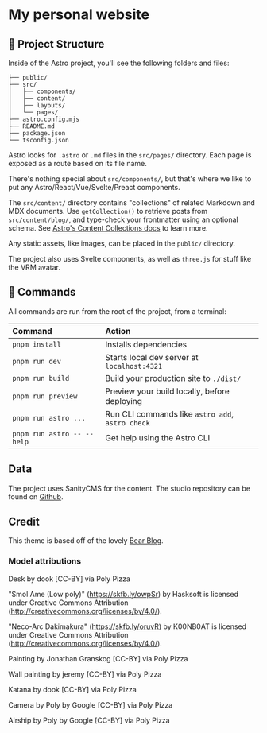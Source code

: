 # My personal website

## 🚀 Project Structure

Inside of the Astro project, you'll see the following folders and files:

```text
├── public/
├── src/
│   ├── components/
│   ├── content/
│   ├── layouts/
│   └── pages/
├── astro.config.mjs
├── README.md
├── package.json
└── tsconfig.json
```

Astro looks for `.astro` or `.md` files in the `src/pages/` directory. Each page is exposed as a route based on its file name.

There's nothing special about `src/components/`, but that's where we like to put any Astro/React/Vue/Svelte/Preact components.

The `src/content/` directory contains "collections" of related Markdown and MDX documents. Use `getCollection()` to retrieve posts from `src/content/blog/`, and type-check your frontmatter using an optional schema. See [Astro's Content Collections docs](https://docs.astro.build/en/guides/content-collections/) to learn more.

Any static assets, like images, can be placed in the `public/` directory.

The project also uses Svelte components, as well as `three.js` for stuff like the VRM avatar.

## 🧞 Commands

All commands are run from the root of the project, from a terminal:

| Command                   | Action                                           |
| :------------------------ | :----------------------------------------------- |
| `pnpm install`             | Installs dependencies                            |
| `pnpm run dev`             | Starts local dev server at `localhost:4321`      |
| `pnpm run build`           | Build your production site to `./dist/`          |
| `pnpm run preview`         | Preview your build locally, before deploying     |
| `pnpm run astro ...`       | Run CLI commands like `astro add`, `astro check` |
| `pnpm run astro -- --help` | Get help using the Astro CLI                     |

## Data

The project uses SanityCMS for the content. The studio repository can be found on [Github](https://github.com/DaniruKun/cms).

## Credit

This theme is based off of the lovely [Bear Blog](https://github.com/HermanMartinus/bearblog/).

### Model attributions

Desk by dook [CC-BY] via Poly Pizza

"Smol Ame (Low poly)" (https://skfb.ly/owpSr) by Hasksoft is licensed under Creative Commons Attribution (http://creativecommons.org/licenses/by/4.0/).

"Neco-Arc Dakimakura" (https://skfb.ly/oruvR) by K00NB0AT is licensed under Creative Commons Attribution (http://creativecommons.org/licenses/by/4.0/).

Painting by Jonathan Granskog [CC-BY] via Poly Pizza

Wall painting by jeremy [CC-BY] via Poly Pizza

Katana by dook [CC-BY] via Poly Pizza

Camera by Poly by Google [CC-BY] via Poly Pizza

Airship by Poly by Google [CC-BY] via Poly Pizza